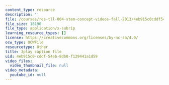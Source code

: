 ```yaml
---
content_type: resource
description: ''
file: /courses/res-tll-004-stem-concept-videos-fall-2013/4eb915c0cddf54eb8db0f129441a1d59_mVQOmLTXLbQ.vtt
file_size: 18190
file_type: application/x-subrip
learning_resource_types: []
license: https://creativecommons.org/licenses/by-nc-sa/4.0/
ocw_type: OCWFile
resourcetype: Other
title: 3play caption file
uid: 4eb915c0-cddf-54eb-8db0-f129441a1d59
video_files:
  video_thumbnail_file: null
video_metadata:
  youtube_id: null
---
```

